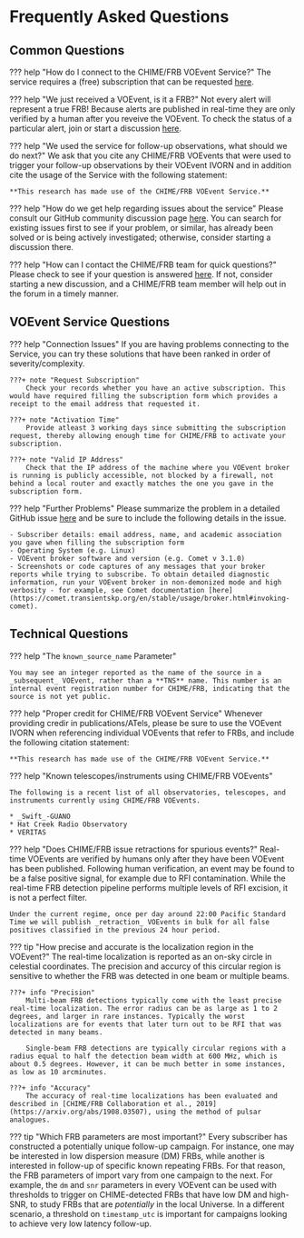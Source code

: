 # Frequently Asked Questions

## Common Questions
??? help "How do I connect to the CHIME/FRB VOEvent Service?"
    The service requires a (free) subscription that can be requested [here](https://chime-frb.ca/voevents). 

??? help "We just received a VOEvent, is it a FRB?"
    Not every alert will represent a true FRB! Because alerts are published in real-time they are only verified by a human after you reveive the VOEvent. To check the status of a particular alert, join or start a discussion [here](https://github.com/chime-frb-open-data/community/discussions).

??? help "We used the service for follow-up observations, what should we do next?"
    We ask that you cite any CHIME/FRB VOEvents that were used to trigger your follow-up observations by their VOEvent IVORN and in addition cite the usage of the Service with the following statement: 
    
    **This research has made use of the CHIME/FRB VOEvent Service.**

??? help "How do we get help regarding issues about the service"
    Please consult our GitHub community discussion page [here](https://github.com/chime-frb-open-data/community/discussions). You can search for existing issues first to see if your problem, or similar, has already been solved or is being actively investigated; otherwise, consider starting a discussion there.

??? help "How can I contact the CHIME/FRB team for quick questions?"
    Please check to see if your question is answered [here](https://github.com/chime-frb-open-data/community/discussions). If not, consider starting a new discussion, and a CHIME/FRB team member will help out in the forum in a timely manner.


## VOEvent Service Questions
??? help "Connection Issues"
    If you are having problems connecting to the Service, you can try these solutions that have been ranked in order of severity/complexity.

    ???+ note "Request Subscription"
        Check your records whether you have an active subscription. This would have required filling the subscription form which provides a receipt to the email address that requested it.

    ???+ note "Activation Time"
        Provide atleast 3 working days since submitting the subscription request, thereby allowing enough time for CHIME/FRB to activate your subscription.

    ???+ note "Valid IP Address"
        Check that the IP address of the machine where you VOEvent broker is running is publicly accessible, not blocked by a firewall, not behind a local router and exactly matches the one you gave in the subscription form.

??? help "Further Problems"
    Please summarize the problem in a detailed GitHub issue [here](https://github.com/chime-frb-open-data/community/issues) and be sure to include the following details in the issue.
    
    - Subscriber details: email address, name, and academic association you gave when filling the subscription form
    - Operating System (e.g. Linux)
    - VOEvent broker software and version (e.g. Comet v 3.1.0)
    - Screenshots or code captures of any messages that your broker reports while trying to subscribe. To obtain detailed diagnostic information, run your VOEvent broker in non-demonized mode and high verbosity - for example, see Comet documentation [here](https://comet.transientskp.org/en/stable/usage/broker.html#invoking-comet).

## Technical Questions

??? help "The `known_source_name` Parameter"

    You may see an integer reported as the name of the source in a _subsequent_ VOEvent, rather than a **TNS** name. This number is an internal event registration number for CHIME/FRB, indicating that the source is not yet public.

??? help "Proper credit for CHIME/FRB VOEvent Service"
    Whenever providing credir in publications/ATels, please be sure to use the VOEvent IVORN when referencing individual VOEvents that refer to FRBs, and include the following citation statement: 
    
    **This research has made use of the CHIME/FRB VOEvent Service.**

??? help "Known telescopes/instruments using CHIME/FRB VOEvents"

    The following is a recent list of all observatories, telescopes, and instruments currently using CHIME/FRB VOEvents.
    
    * _Swift_-GUANO
    * Hat Creek Radio Observatory
    * VERITAS


??? help "Does CHIME/FRB issue retractions for spurious events?"
    Real-time VOEvents are verified by humans only after they have been VOEvent has been published. Following human verification, an event may be found to be a false positive signal, for example due to RFI contamination. While the real-time FRB detection pipeline performs multiple levels of RFI excision, it is not a perfect filter. 

    Under the current regime, once per day around 22:00 Pacific Standard Time we will publish _retraction_ VOEvents in bulk for all false positives classified in the previous 24 hour period.

??? tip "How precise and accurate is the localization region in the VOEvent?"
    The real-time localization is reported as an on-sky circle in celestial coordinates. The precision and accurcy of this circular region is sensitive to whether the FRB was detected in one beam or multiple beams.

    ???+ info "Precision"
        Multi-beam FRB detections typically come with the least precise real-time localization. The error radius can be as large as 1 to 2 degrees, and larger in rare instances. Typically the worst localizations are for events that later turn out to be RFI that was detected in many beams.

        Single-beam FRB detections are typically circular regions with a radius equal to half the detection beam width at 600 MHz, which is about 0.5 degrees. However, it can be much better in some instances, as low as 10 arcminutes. 

    ???+ info "Accuracy"
        The accuracy of real-time localizations has been evaluated and described in [CHIME/FRB Collaboration et al., 2019](https://arxiv.org/abs/1908.03507), using the method of pulsar analogues. 

??? tip "Which FRB parameters are most important?"
    Every subscriber has constructed a potentially unique follow-up campaign. For instance, one may be interested in low dispersion measure (DM) FRBs, while another is interested in follow-up of specific known repeating FRBs. For that reason, the FRB parameters of import vary from one campaign to the next. For example, the `dm` and `snr` parameters in every VOEvent can be used with thresholds to trigger on CHIME-detected FRBs that have low DM and high-SNR, to study FRBs that are _potentially_ in the local Universe. In a different scenario, a threshold on `timestamp_utc` is important for campaigns looking to achieve very low latency follow-up. 
